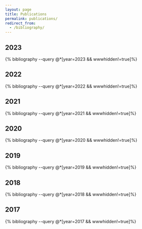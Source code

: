 ```yaml
---
layout: page
title: Publications
permalink: publications/
redirect_from:
  - /bibliography/
---
```


## 2023
{% bibliography --query @*[year=2023 && wwwhidden!=true]%}

<!--
{% bibliography --query @*[year=2023 && wwwhidden=true]%}
-->

## 2022
{% bibliography --query @*[year=2022 && wwwhidden!=true]%}

<!--
{% bibliography --query @*[year=2022 && wwwhidden=true]%}
-->

## 2021
{% bibliography --query @*[year=2021 && wwwhidden!=true]%}

<!--
{% bibliography --query @*[year=2021 && wwwhidden=true]%}
-->

## 2020
{% bibliography --query @*[year=2020 && wwwhidden!=true]%}

<!--
{% bibliography --query @*[year=2020 && wwwhidden=true]%}
-->

## 2019
{% bibliography --query @*[year=2019 && wwwhidden!=true]%}

<!--
{% bibliography --query @*[year=2019 && wwwhidden=true]%}
-->

## 2018
{% bibliography --query @*[year=2018 && wwwhidden!=true]%}

<!--
{% bibliography --query @*[year=2018 && wwwhidden=true]%}
-->

## 2017
{% bibliography --query @*[year=2017 && wwwhidden!=true]%}

<!--
{% bibliography --query @*[year=2017 && wwwhidden=true]%}
-->